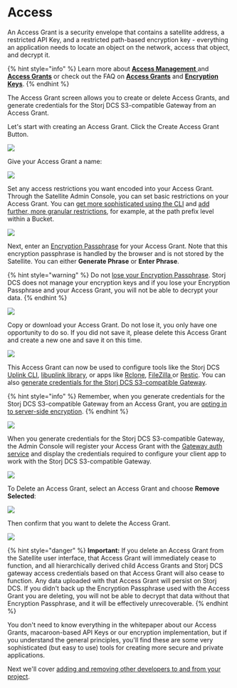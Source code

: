 # Access

An Access Grant is a security envelope that contains a satellite address, a restricted API Key, and a restricted path-based encryption key - everything an application needs to locate an object on the network, access that object, and decrypt it.

{% hint style="info" %}
Learn more about [**Access Management** ](https://app.gitbook.com/o/-Lij5OMtVUHTiJ2J0i52/s/-LmlDzFHYn9g\_f2QxmPe-887967055/concepts/access)and [**Access Grants**](https://app.gitbook.com/o/-Lij5OMtVUHTiJ2J0i52/s/-LmlDzFHYn9g\_f2QxmPe-887967055/concepts/access/access-grants) or check out the FAQ on [**Access Grants**](https://app.gitbook.com/o/-Lij5OMtVUHTiJ2J0i52/s/-LmlDzFHYn9g\_f2QxmPe-887967055/support/faqs#when-do-you-create-an-access-grant-in-satellite-ui-and-when-do-you-use-the-cli) and [**Encryption Keys**](https://app.gitbook.com/o/-Lij5OMtVUHTiJ2J0i52/s/-LmlDzFHYn9g\_f2QxmPe-887967055/support/faqs#how-are-encryption-keys-managed).
{% endhint %}

The Access Grant screen allows you to create or delete Access Grants, and generate credentials for the Storj DCS S3-compatible Gateway from an Access Grant.

Let's start with creating an Access Grant. Click the Create Access Grant Button.

![](<../../.gitbook/assets/image (154).png>)

Give your Access Grant a name:

![](<../../.gitbook/assets/image (156) (1).png>)

Set any access restrictions you want encoded into your Access Grant. Through the Satellite Admin Console, you can set basic restrictions on your Access Grant. You can [get more sophisticated using the CLI](https://app.gitbook.com/o/-Lij5OMtVUHTiJ2J0i52/s/-LmlDzFHYn9g\_f2QxmPe-887967055/getting-started/quickstart-uplink-cli/generate-access-grants-and-tokens/generate-a-token) and [add further, more granular restrictions](https://app.gitbook.com/o/-Lij5OMtVUHTiJ2J0i52/s/-LmlDzFHYn9g\_f2QxmPe-887967055/api-reference/uplink-cli/share-command), for example, at the path prefix level within a Bucket.

![](<../../.gitbook/assets/image (181).png>)

Next, enter an [Encryption Passphrase](https://app.gitbook.com/o/-Lij5OMtVUHTiJ2J0i52/s/-LmlDzFHYn9g\_f2QxmPe-887967055/concepts/access/encryption-and-keys) for your Access Grant. Note that this encryption passphrase is handled by the browser and is not stored by the Satellite. You can either **Generate Phrase** or **Enter Phrase**.

{% hint style="warning" %}
Do not [lose your Encryption Passphrase](https://app.gitbook.com/o/-Lij5OMtVUHTiJ2J0i52/s/-LmlDzFHYn9g\_f2QxmPe-887967055/support/faqs#how-do-i-recover-from-having-lost-my-encryption-key-associated-with-an-access-grant). Storj DCS does not manage your encryption keys and if you lose your Encryption Passphrase and your Access Grant, you will not be able to decrypt your data.
{% endhint %}

![](<../../.gitbook/assets/image (157).png>)

Copy or download your Access Grant. Do not lose it, you only have one opportunity to do so. If you did not save it, please delete this Access Grant and create a new one and save it on this time.

![](<../../.gitbook/assets/image (164).png>)

This Access Grant can now be used to configure tools like the Storj DCS [Uplink CLI](../quickstart-uplink-cli/uploading-your-first-object/set-up-uplink-cli.md), [libuplink library](https://github.com/storj/storj/wiki/Libuplink-Walkthrough), or apps like [Rclone](https://app.gitbook.com/o/-Lij5OMtVUHTiJ2J0i52/s/-LmlDzFHYn9g\_f2QxmPe-887967055/how-tos/sync-files-with-rclone/rclone-with-native-integration), [FileZilla ](https://app.gitbook.com/o/-Lij5OMtVUHTiJ2J0i52/s/-LmlDzFHYn9g\_f2QxmPe-887967055/how-tos/set-up-filezilla-for-decentralized-file-transfer)or [Restic](https://app.gitbook.com/o/-Lij5OMtVUHTiJ2J0i52/s/-LmlDzFHYn9g\_f2QxmPe-887967055/how-tos/backup-with-restic). You can also [generate credentials for the Storj DCS S3-compatible Gateway](https://app.gitbook.com/o/-Lij5OMtVUHTiJ2J0i52/s/-LmlDzFHYn9g\_f2QxmPe-887967055/getting-started/quickstart-aws-sdk-and-hosted-gateway-mt#generate-credentials-to-the-gateway-mt).

{% hint style="info" %}
Remember, when you generate credentials for the Storj DCS S3-compatible Gateway from an Access Grant, you are [opting in to server-side encryption](https://app.gitbook.com/o/-Lij5OMtVUHTiJ2J0i52/s/-LmlDzFHYn9g\_f2QxmPe-887967055/concepts/encryption-key/design-decision-server-side-encryption).
{% endhint %}

![](<../../.gitbook/assets/image (137).png>)

When you generate credentials for the Storj DCS S3-compatible Gateway, the Admin Console will register your Access Grant with the [Gateway auth service](../../concepts/edge-services/auth-service.md) and display the credentials required to configure your client app to work with the Storj DCS S3-compatible Gateway.

![](<../../.gitbook/assets/image (168).png>)

To Delete an Access Grant, select an Access Grant and choose **Remove Selected**:

![](<../../.gitbook/assets/image (180).png>)

Then confirm that you want to delete the Access Grant.

![](<../../.gitbook/assets/image (162).png>)

{% hint style="danger" %}
**Important:** If you delete an Access Grant from the Satellite user interface, that Access Grant will immediately cease to function, and all hierarchically derived child Access Grants and Storj DCS gateway access credentials based on that Access Grant will also cease to function. Any data uploaded with that Access Grant will persist on Storj DCS. If you didn't back up the Encryption Passphrase used with the Access Grant you are deleting, you will not be able to decrypt that data without that Encryption Passphrase, and it will be effectively unrecoverable.
{% endhint %}

You don't need to know everything in the whitepaper about our Access Grants, macaroon-based API Keys or our encryption implementation, but if you understand the general principles, you'll find these are some very sophisticated (but easy to use) tools for creating more secure and private applications.

Next we'll cover [adding and removing other developers to and from your project](https://app.gitbook.com/o/-Lij5OMtVUHTiJ2J0i52/s/-LmlDzFHYn9g\_f2QxmPe-887967055/getting-started/satellite-developer-account/users).
